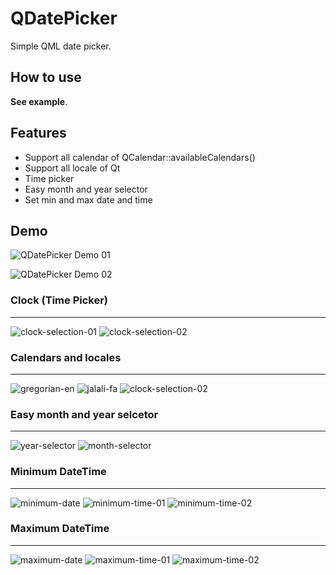 # QDatePicker
Simple QML date picker.


## How to use
__See example__.


## Features
- Support all calendar of QCalendar::availableCalendars()
- Support all locale of Qt
- Time picker
- Easy month and year selector
- Set min and max date and time


## Demo
![QDatePicker Demo 01
](./screenshots/demo-01.png)

![QDatePicker Demo 02
](./screenshots/demo-02.png)


### Clock (Time Picker)
-----
![clock-selection-01
](./screenshots/clock-selection-01.png)
![clock-selection-02
](./screenshots/clock-selection-02.png)

### Calendars and locales
----
![gregorian-en
](./screenshots/gregorian-en.png)
![jalali-fa
](./screenshots/jalali-fa.png)
![clock-selection-02
](./screenshots/islamic-ar.png)


### Easy month and year selcetor
----
![year-selector
](./screenshots/year-selector.png)
![month-selector
](./screenshots/month-selector.png)


### Minimum DateTime
----
![minimum-date
](./screenshots/minimum-date.png)
![minimum-time-01
](./screenshots/minimum-time-01.png)
![minimum-time-02
](./screenshots/minimum-time-02.png)

### Maximum DateTime
----
![maximum-date
](./screenshots/maximum-date.png)
![maximum-time-01
](./screenshots/maximum-time-01.png)
![maximum-time-02
](./screenshots/maximum-time-02.png)
